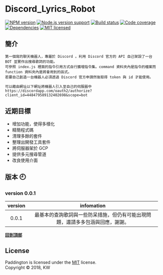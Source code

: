 # Discord_Lyrics_Robot

[![NPM version][shield-npm]](#)
[![Node.js version support][shield-node]](#)
[![Build status][shield-build]](#)
[![Code coverage][shield-coverage]](#)
[![Dependencies][shield-dependencies]](#)
[![MIT licensed][shield-license]](#)



[shield-coverage]: https://img.shields.io/badge/coverage-100%25-brightgreen.svg
[shield-dependencies]: https://img.shields.io/badge/dependencies-up%20to%20date-brightgreen.svg
[shield-license]: https://img.shields.io/badge/license-MIT-blue.svg
[shield-node]: https://img.shields.io/badge/node.js%20support-0.10–5-brightgreen.svg
[shield-npm]: https://img.shields.io/badge/npm-v3.2.0-blue.svg
[shield-build]: https://img.shields.io/badge/build-passing-brightgreen.svg

## 簡介
```
第一個寫的聊天機器人，專屬於 Discord 。利用 Discord 官方的 API 自己架設了一台 BOT 並實作出搜尋歌詞的功能。
可參照 index.js 裡面的指令引用方式自行擴增指令集。command 資料夾內是指令的檔案而 function 資料夾內是將會用到的函式。
若要自己創造一台機器人必須透過 Discord 官方申請然後取得 token 與 id 才能使用。

可以藉由網址以下網址將機器人引入至自己的伺服器中
https://discordapp.com/oauth2/authorize?client_id=448479589132402698&scope=bot
``` 

## 近期目標
  * 增加功能，使得多樣化
  * 精簡程式碼
  * 清理多餘的套件
  * 整理出開發工具套件
  * 將伺服器架於 GCP
  * 提供多元搜尋管道
  * 改良使用介面

## 版本 :clock9:

### version 0.0.1 

|version|infomation|
| :---: |  :----:  |
|      0.0.1      | 最基本的查詢歌詞與一些防呆措施，但仍有可能出現問題，還請多多包涵與回應，謝謝。|

<b><a href="#">回到頂部</a></b>

License
-------

Paddington is licensed under the [MIT](#) license.  
Copyright &copy; 2018, KW

